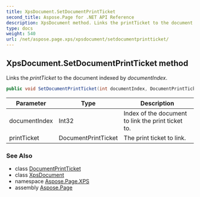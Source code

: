 ```yaml
---
title: XpsDocument.SetDocumentPrintTicket
second_title: Aspose.Page for .NET API Reference
description: XpsDocument method. Links the printTicket to the document indexed by documentIndex
type: docs
weight: 540
url: /net/aspose.page.xps/xpsdocument/setdocumentprintticket/
---
```

## XpsDocument.SetDocumentPrintTicket method

Links the *printTicket* to the document indexed by *documentIndex*.

```csharp
public void SetDocumentPrintTicket(int documentIndex, DocumentPrintTicket printTicket)
```

| Parameter | Type | Description |
| --- | --- | --- |
| documentIndex | Int32 | Index of the document to link the print ticket to. |
| printTicket | DocumentPrintTicket | The print ticket to link. |

### See Also

* class [DocumentPrintTicket](../../../aspose.page.xps.xpsmetadata/documentprintticket/)
* class [XpsDocument](../)
* namespace [Aspose.Page.XPS](../../xpsdocument/)
* assembly [Aspose.Page](../../../)


